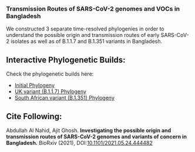 ### Transmission Routes of SARS-CoV-2 genomes and VOCs in Bangladesh

We constructed 3 separate time-resolved phylogenies in order to understand the possible origin and transmission routes of early SARS-CoV-2 isolates as well as of B.1.1.7 and B.1.351 variants in Bangladesh.

## Interactive Phylogenetic Builds:

Check the phylogenetic builds here:
- [Initial Phylogeny](https://nextstrain.org/community/nahid18/ncov-bd@main/initial)
- [UK variant (B.1.1.7) Phylogeny](https://nextstrain.org/community/nahid18/ncov-bd@main/uk)
- [South African variant (B.1.351) Phylogeny](https://nextstrain.org/community/nahid18/ncov-bd@main/sa)

## Cite Following:

Abdullah Al Nahid, Ajit Ghosh. <b>Investigating the possible origin and transmission routes of SARS-CoV-2 genomes and variants of concern in Bangladesh.</b> BioRxiv (2021), DOI:[10.1101/2021.05.24.444482](https://doi.org/10.1101/2021.05.24.444482)
